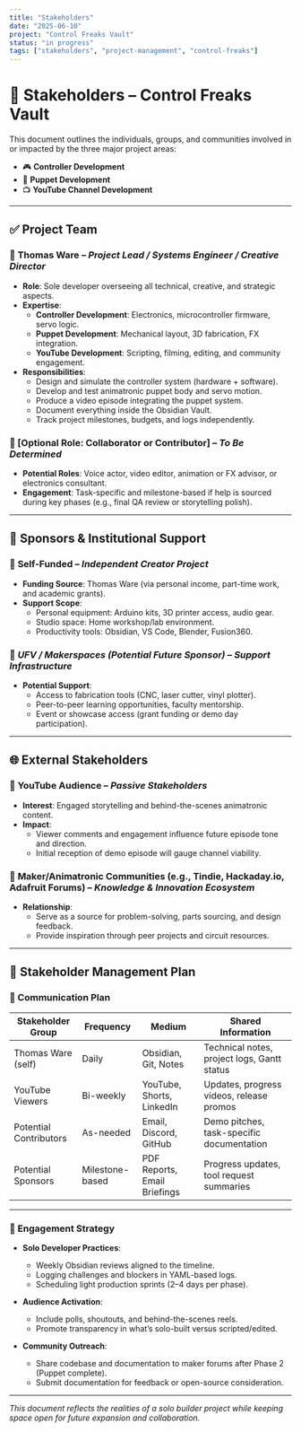 ```yaml
---
title: "Stakeholders"
date: "2025-06-10"
project: "Control Freaks Vault"
status: "in progress"
tags: ["stakeholders", "project-management", "control-freaks"]
---
```


# 👥 Stakeholders – Control Freaks Vault

This document outlines the individuals, groups, and communities involved in or impacted by the three major project areas:

- 🎮 **Controller Development**
- 🧠 **Puppet Development**
- 📺 **YouTube Channel Development**

---

## ✅ Project Team

### 🔹 **Thomas Ware** – *Project Lead / Systems Engineer / Creative Director*

- **Role**: Sole developer overseeing all technical, creative, and strategic aspects.
- **Expertise**: 
  - **Controller Development**: Electronics, microcontroller firmware, servo logic.
  - **Puppet Development**: Mechanical layout, 3D fabrication, FX integration.
  - **YouTube Development**: Scripting, filming, editing, and community engagement.
- **Responsibilities**:
  - Design and simulate the controller system (hardware + software).
  - Develop and test animatronic puppet body and servo motion.
  - Produce a video episode integrating the puppet system.
  - Document everything inside the Obsidian Vault.
  - Track project milestones, budgets, and logs independently.

### 🔹 [Optional Role: Collaborator or Contributor] – *To Be Determined*

- **Potential Roles**: Voice actor, video editor, animation or FX advisor, or electronics consultant.
- **Engagement**: Task-specific and milestone-based if help is sourced during key phases (e.g., final QA review or storytelling polish).

---

## 💼 Sponsors & Institutional Support

### 🔹 **Self-Funded** – *Independent Creator Project*

- **Funding Source**: Thomas Ware (via personal income, part-time work, and academic grants).
- **Support Scope**:
  - Personal equipment: Arduino kits, 3D printer access, audio gear.
  - Studio space: Home workshop/lab environment.
  - Productivity tools: Obsidian, VS Code, Blender, Fusion360.

### 🔹 *UFV / Makerspaces (Potential Future Sponsor)* – *Support Infrastructure*

- **Potential Support**:
  - Access to fabrication tools (CNC, laser cutter, vinyl plotter).
  - Peer-to-peer learning opportunities, faculty mentorship.
  - Event or showcase access (grant funding or demo day participation).

---

## 🌐 External Stakeholders

### 🔹 **YouTube Audience** – *Passive Stakeholders*

- **Interest**: Engaged storytelling and behind-the-scenes animatronic content.
- **Impact**:
  - Viewer comments and engagement influence future episode tone and direction.
  - Initial reception of demo episode will gauge channel viability.

### 🔹 **Maker/Animatronic Communities (e.g., Tindie, Hackaday.io, Adafruit Forums)** – *Knowledge & Innovation Ecosystem*

- **Relationship**:
  - Serve as a source for problem-solving, parts sourcing, and design feedback.
  - Provide inspiration through peer projects and circuit resources.

---

## 📝 Stakeholder Management Plan

### 📣 Communication Plan

| Stakeholder Group         | Frequency         | Medium                       | Shared Information                          |
|---------------------------|-------------------|------------------------------|---------------------------------------------|
| Thomas Ware (self)        | Daily              | Obsidian, Git, Notes         | Technical notes, project logs, Gantt status |
| YouTube Viewers           | Bi-weekly          | YouTube, Shorts, LinkedIn    | Updates, progress videos, release promos    |
| Potential Contributors    | As-needed          | Email, Discord, GitHub       | Demo pitches, task-specific documentation   |
| Potential Sponsors        | Milestone-based    | PDF Reports, Email Briefings | Progress updates, tool request summaries    |

---

### 🔗 Engagement Strategy

- **Solo Developer Practices**:
  - Weekly Obsidian reviews aligned to the timeline.
  - Logging challenges and blockers in YAML-based logs.
  - Scheduling light production sprints (2–4 days per phase).

- **Audience Activation**:
  - Include polls, shoutouts, and behind-the-scenes reels.
  - Promote transparency in what’s solo-built versus scripted/edited.

- **Community Outreach**:
  - Share codebase and documentation to maker forums after Phase 2 (Puppet complete).
  - Submit documentation for feedback or open-source consideration.

---

*This document reflects the realities of a solo builder project while keeping space open for future expansion and collaboration.*
